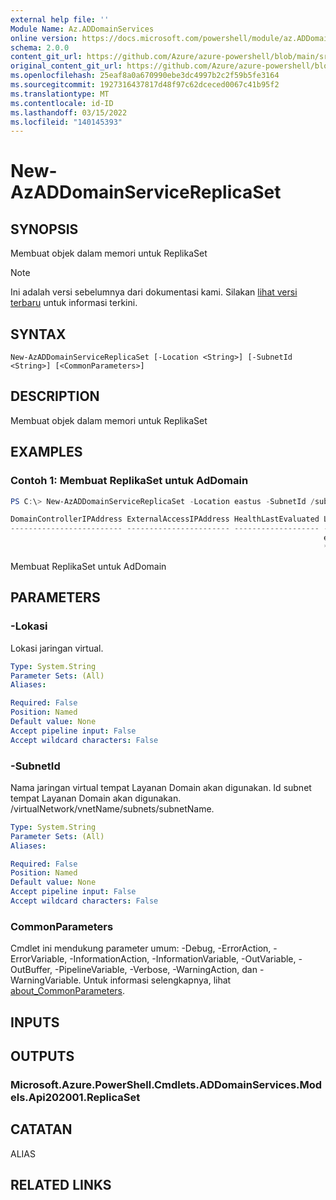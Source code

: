 ```yaml
---
external help file: ''
Module Name: Az.ADDomainServices
online version: https://docs.microsoft.com/powershell/module/az.ADDomainServices/new-AzADDomainServiceReplicaSet
schema: 2.0.0
content_git_url: https://github.com/Azure/azure-powershell/blob/main/src/ADDomainServices/help/New-AzADDomainServiceReplicaSet.md
original_content_git_url: https://github.com/Azure/azure-powershell/blob/main/src/ADDomainServices/help/New-AzADDomainServiceReplicaSet.md
ms.openlocfilehash: 25eaf8a0a670990ebe3dc4997b2c2f59b5fe3164
ms.sourcegitcommit: 1927316437817d48f97c62dceced0067c41b95f2
ms.translationtype: MT
ms.contentlocale: id-ID
ms.lasthandoff: 03/15/2022
ms.locfileid: "140145393"
---
```

# New-AzADDomainServiceReplicaSet

## SYNOPSIS
Membuat objek dalam memori untuk ReplikaSet

> [!NOTE]
>Ini adalah versi sebelumnya dari dokumentasi kami. Silakan [lihat versi terbaru](/powershell/module/az.addomainservices/new-azaddomainservicereplicaset) untuk informasi terkini.

## SYNTAX

```
New-AzADDomainServiceReplicaSet [-Location <String>] [-SubnetId <String>] [<CommonParameters>]
```

## DESCRIPTION
Membuat objek dalam memori untuk ReplikaSet

## EXAMPLES

### Contoh 1: Membuat ReplikaSet untuk AdDomain
```powershell
PS C:\> New-AzADDomainServiceReplicaSet -Location eastus -SubnetId /subscriptions/**********-****-****-****-****-**********/resourceGroups/youriADDomain-rg-test/providers/Microsoft.Network/virtualNetworks/yourinttest/subnets/default

DomainControllerIPAddress ExternalAccessIPAddress HealthLastEvaluated Location ServiceStatus SubnetId
------------------------- ----------------------- ------------------- -------- ------------- --------
                                                                      eastus                 /subscriptions/****
                                                                      ****-****-****-****-**********/resourceGroups/youriADDomain-rg-test/providers/M…
```

Membuat ReplikaSet untuk AdDomain

## PARAMETERS

### -Lokasi
Lokasi jaringan virtual.

```yaml
Type: System.String
Parameter Sets: (All)
Aliases:

Required: False
Position: Named
Default value: None
Accept pipeline input: False
Accept wildcard characters: False
```

### -SubnetId
Nama jaringan virtual tempat Layanan Domain akan digunakan.
Id subnet tempat Layanan Domain akan digunakan.
/virtualNetwork/vnetName/subnets/subnetName.

```yaml
Type: System.String
Parameter Sets: (All)
Aliases:

Required: False
Position: Named
Default value: None
Accept pipeline input: False
Accept wildcard characters: False
```

### CommonParameters
Cmdlet ini mendukung parameter umum: -Debug, -ErrorAction, -ErrorVariable, -InformationAction, -InformationVariable, -OutVariable, -OutBuffer, -PipelineVariable, -Verbose, -WarningAction, dan -WarningVariable. Untuk informasi selengkapnya, lihat [about_CommonParameters](http://go.microsoft.com/fwlink/?LinkID=113216).

## INPUTS

## OUTPUTS

### Microsoft.Azure.PowerShell.Cmdlets.ADDomainServices.Models.Api202001.ReplicaSet

## CATATAN

ALIAS

## RELATED LINKS

